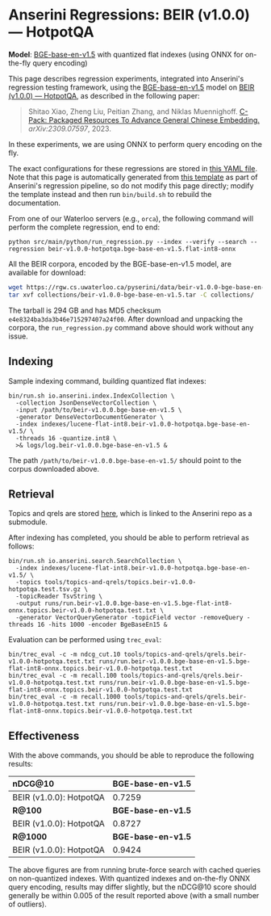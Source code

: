 # Anserini Regressions: BEIR (v1.0.0) &mdash; HotpotQA

**Model**: [BGE-base-en-v1.5](https://huggingface.co/BAAI/bge-base-en-v1.5) with quantized flat indexes (using ONNX for on-the-fly query encoding)

This page describes regression experiments, integrated into Anserini's regression testing framework, using the [BGE-base-en-v1.5](https://huggingface.co/BAAI/bge-base-en-v1.5) model on [BEIR (v1.0.0) &mdash; HotpotQA](http://beir.ai/), as described in the following paper:

> Shitao Xiao, Zheng Liu, Peitian Zhang, and Niklas Muennighoff. [C-Pack: Packaged Resources To Advance General Chinese Embedding.](https://arxiv.org/abs/2309.07597) _arXiv:2309.07597_, 2023.

In these experiments, we are using ONNX to perform query encoding on the fly.

The exact configurations for these regressions are stored in [this YAML file](../../src/main/resources/regression/beir-v1.0.0-hotpotqa.bge-base-en-v1.5.flat-int8-onnx.yaml).
Note that this page is automatically generated from [this template](../../src/main/resources/docgen/templates/beir-v1.0.0-hotpotqa.bge-base-en-v1.5.flat-int8-onnx.template) as part of Anserini's regression pipeline, so do not modify this page directly; modify the template instead and then run `bin/build.sh` to rebuild the documentation.

From one of our Waterloo servers (e.g., `orca`), the following command will perform the complete regression, end to end:

```
python src/main/python/run_regression.py --index --verify --search --regression beir-v1.0.0-hotpotqa.bge-base-en-v1.5.flat-int8-onnx
```

All the BEIR corpora, encoded by the BGE-base-en-v1.5 model, are available for download:

```bash
wget https://rgw.cs.uwaterloo.ca/pyserini/data/beir-v1.0.0-bge-base-en-v1.5.tar -P collections/
tar xvf collections/beir-v1.0.0-bge-base-en-v1.5.tar -C collections/
```

The tarball is 294 GB and has MD5 checksum `e4e8324ba3da3b46e715297407a24f00`.
After download and unpacking the corpora, the `run_regression.py` command above should work without any issue.

## Indexing

Sample indexing command, building quantized flat indexes:

```
bin/run.sh io.anserini.index.IndexCollection \
  -collection JsonDenseVectorCollection \
  -input /path/to/beir-v1.0.0.bge-base-en-v1.5 \
  -generator DenseVectorDocumentGenerator \
  -index indexes/lucene-flat-int8.beir-v1.0.0-hotpotqa.bge-base-en-v1.5/ \
  -threads 16 -quantize.int8 \
  >& logs/log.beir-v1.0.0.bge-base-en-v1.5 &
```

The path `/path/to/beir-v1.0.0.bge-base-en-v1.5/` should point to the corpus downloaded above.

## Retrieval

Topics and qrels are stored [here](https://github.com/castorini/anserini-tools/tree/master/topics-and-qrels), which is linked to the Anserini repo as a submodule.

After indexing has completed, you should be able to perform retrieval as follows:

```
bin/run.sh io.anserini.search.SearchCollection \
  -index indexes/lucene-flat-int8.beir-v1.0.0-hotpotqa.bge-base-en-v1.5/ \
  -topics tools/topics-and-qrels/topics.beir-v1.0.0-hotpotqa.test.tsv.gz \
  -topicReader TsvString \
  -output runs/run.beir-v1.0.0.bge-base-en-v1.5.bge-flat-int8-onnx.topics.beir-v1.0.0-hotpotqa.test.txt \
  -generator VectorQueryGenerator -topicField vector -removeQuery -threads 16 -hits 1000 -encoder BgeBaseEn15 &
```

Evaluation can be performed using `trec_eval`:

```
bin/trec_eval -c -m ndcg_cut.10 tools/topics-and-qrels/qrels.beir-v1.0.0-hotpotqa.test.txt runs/run.beir-v1.0.0.bge-base-en-v1.5.bge-flat-int8-onnx.topics.beir-v1.0.0-hotpotqa.test.txt
bin/trec_eval -c -m recall.100 tools/topics-and-qrels/qrels.beir-v1.0.0-hotpotqa.test.txt runs/run.beir-v1.0.0.bge-base-en-v1.5.bge-flat-int8-onnx.topics.beir-v1.0.0-hotpotqa.test.txt
bin/trec_eval -c -m recall.1000 tools/topics-and-qrels/qrels.beir-v1.0.0-hotpotqa.test.txt runs/run.beir-v1.0.0.bge-base-en-v1.5.bge-flat-int8-onnx.topics.beir-v1.0.0-hotpotqa.test.txt
```

## Effectiveness

With the above commands, you should be able to reproduce the following results:

| **nDCG@10**                                                                                                  | **BGE-base-en-v1.5**|
|:-------------------------------------------------------------------------------------------------------------|-----------|
| BEIR (v1.0.0): HotpotQA                                                                                      | 0.7259    |
| **R@100**                                                                                                    | **BGE-base-en-v1.5**|
| BEIR (v1.0.0): HotpotQA                                                                                      | 0.8727    |
| **R@1000**                                                                                                   | **BGE-base-en-v1.5**|
| BEIR (v1.0.0): HotpotQA                                                                                      | 0.9424    |

The above figures are from running brute-force search with cached queries on non-quantized indexes.
With quantized indexes and on-the-fly ONNX query encoding, results may differ slightly, but the nDCG@10 score should generally be within 0.005 of the result reported above (with a small number of outliers).
